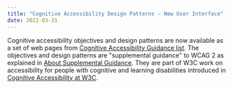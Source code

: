 ```yaml
---
title: "Cognitive Accessibility Design Patterns - New User Interface"
date: 2022-03-31
---
```


Cognitive accessibility objectives and design patterns are now available as a set of web pages from [Cognitive Accessibility Guidance list](https://www.w3.org/WAI/WCAG2/supplemental/#cognitiveaccessibilityguidance). The objectives and design patterns are "supplemental guidance" to WCAG 2 as explained in [About Supplemental Guidance](https://www.w3.org/WAI/WCAG2/supplemental/about/). They are part of W3C work on accessibility for people with cognitive and learning disabilities introduced in [Cognitive Accessibility at W3C](https://www.w3.org/WAI/cognitive/).
